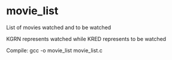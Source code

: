 # movie_list

List of movies watched and to be watched

KGRN represents watched while KRED represents to be watched

Compile: gcc -o movie_list movie_list.c
